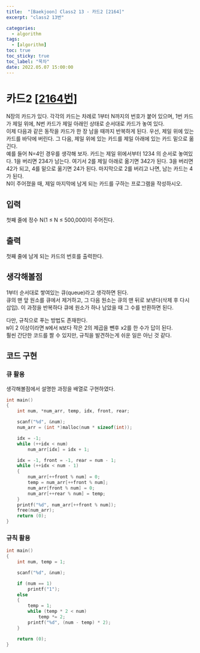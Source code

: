```yaml
---
title:  "[Baekjoon] Class2 13 - 카드2 [2164]"
excerpt: "class2 13번"

categories:
  - algorithm
tags:
  - [algorithm]
toc: true
toc_sticky: true
toc_label: "목차"
date: 2022.05.07 15:00:00
---
```


# 카드2 [[2164번]](https://www.acmicpc.net/problem/2164)
N장의 카드가 있다. 각각의 카드는 차례로 1부터 N까지의 번호가 붙어 있으며, 1번 카드가 제일 위에, N번 카드가 제일 아래인 상태로 순서대로 카드가 놓여 있다.    
이제 다음과 같은 동작을 카드가 한 장 남을 때까지 반복하게 된다. 우선, 제일 위에 있는 카드를 바닥에 버린다. 그 다음, 제일 위에 있는 카드를 제일 아래에 있는 카드 밑으로 옮긴다.    
예를 들어 N=4인 경우를 생각해 보자. 카드는 제일 위에서부터 1234 의 순서로 놓여있다. 1을 버리면 234가 남는다. 여기서 2를 제일 아래로 옮기면 342가 된다. 3을 버리면 42가 되고, 4를 밑으로 옮기면 24가 된다. 마지막으로 2를 버리고 나면, 남는 카드는 4가 된다.    
N이 주어졌을 때, 제일 마지막에 남게 되는 카드를 구하는 프로그램을 작성하시오.    

## 입력
첫째 줄에 정수 N(1 ≤ N ≤ 500,000)이 주어진다.    

## 출력
첫째 줄에 남게 되는 카드의 번호를 출력한다.    

## 생각해볼점
1부터 순서대로 쌓여있는 큐(queue)라고 생각하면 된다.    
큐의 맨 앞 원소를 큐에서 제거하고, 그 다음 원소는 큐의 맨 뒤로 보낸다(삭제 후 다시 삽입). 이 과정을 반복하다 큐에 원소가 하나 남았을 때 그 수를 반환하면 된다.    

다만, 규칙으로 푸는 방법도 존재한다.    
`N`이 2 이상이라면 `N`에서 `N`보다 작은 2의 제곱을 뺀후 x2를 한 수가 답이 된다.    
훨씬 간단한 코드를 짤 수 있지만, 규칙을 발견하는게 쉬운 일은 아닌 것 같다.    


## 코드 구현
### 큐 활용
생각해볼점에서 설명한 과정을 배열로 구현하였다.    
```c
int main()
{
	int	num, *num_arr, temp, idx, front, rear;

	scanf("%d", &num);
	num_arr = (int *)malloc(num * sizeof(int));

	idx = -1;
	while (++idx < num)
		num_arr[idx] = idx + 1;

	idx = -1, front = -1, rear = num - 1;
	while (++idx < num - 1)
	{
		num_arr[++front % num] = 0;
		temp = num_arr[++front % num]; 
		num_arr[front % num] = 0;
		num_arr[++rear % num] = temp;
	}
	printf("%d", num_arr[++front % num]);
	free(num_arr);
	return (0);
}
```

### 규칙 활용
```c
int main()
{
	int	num, temp = 1;

	scanf("%d", &num);

	if (num == 1)
		printf("1");
	else
	{
		temp = 1;
		while (temp * 2 < num)
			temp *= 2;
		printf("%d", (num - temp) * 2);
	}	

	return (0);
}
```
